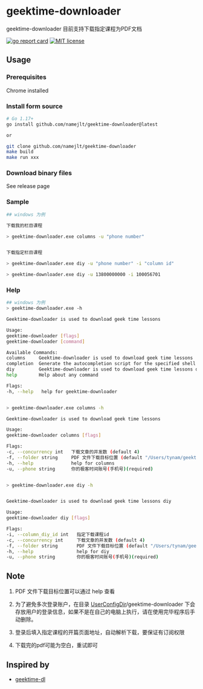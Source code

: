 # geektime-downloader

geektime-downloader 目前支持下载指定课程为PDF文档

[![go report card](https://goreportcard.com/badge/github.com/namejlt/geektime-downloader "go report card")](https://goreportcard.com/report/github.com/namejlt/geektime-downloader)
[![MIT license](https://img.shields.io/badge/license-MIT-brightgreen.svg)](https://opensource.org/licenses/MIT)

## Usage

### Prerequisites

Chrome installed

### Install form source

```bash
# Go 1.17+
go install github.com/namejlt/geektime-downloader@latest

or

git clone github.com/namejlt/geektime-downloader
make build
make run xxx

```

### Download binary files

See release page

### Sample

```bash
## windows 为例

下载我的栏目课程

> geektime-downloader.exe columns -u "phone number"


下载指定栏目课程

> geektime-downloader.exe diy -u "phone number" -i "column id"

> geektime-downloader.exe diy -u 13800000000 -i 100056701
```

### Help

```bash
## windows 为例
> geektime-downloader.exe -h

Geektime-downloader is used to download geek time lessons

Usage:
geektime-downloader [flags]
geektime-downloader [command]

Available Commands:
columns     Geektime-downloader is used to download geek time lessons
completion  Generate the autocompletion script for the specified shell
diy         Geektime-downloader is used to download geek time lessons diy
help        Help about any command

Flags:
-h, --help   help for geektime-downloader


> geektime-downloader.exe columns -h

Geektime-downloader is used to download geek time lessons

Usage:
geektime-downloader columns [flags]

Flags:
-c, --concurrency int   下载文章的并发数 (default 4)
-f, --folder string     PDF 文件下载目标位置 (default "/Users/tynam/geektime-downloader")
-h, --help              help for columns
-u, --phone string      你的极客时间账号(手机号)(required)


> geektime-downloader.exe diy -h


Geektime-downloader is used to download geek time lessons diy

Usage:
geektime-downloader diy [flags]

Flags:
-i, --column_diy_id int   指定下载课程id
-c, --concurrency int     下载文章的并发数 (default 4)
-f, --folder string       PDF 文件下载目标位置 (default "/Users/tynam/geektime-downloader")
-h, --help                help for diy
-u, --phone string        你的极客时间账号(手机号)(required)


```


## Note

1. PDF 文件下载目标位置可以通过 help 查看

2. 为了避免多次登录账户，在目录 [UserConfigDir](https://pkg.go.dev/os#UserConfigDir)/geektime-downloader 下会存放用户的登录信息，如果不是在自己的电脑上执行，请在使用完毕程序后手动删除。

3. 登录后填入指定课程的开篇页面地址，自动解析下载，要保证有订阅权限

4. 下载完的pdf可能为空白，重试即可

## Inspired by

* [geektime-dl](https://github.com/mmzou/geektime-dl)
